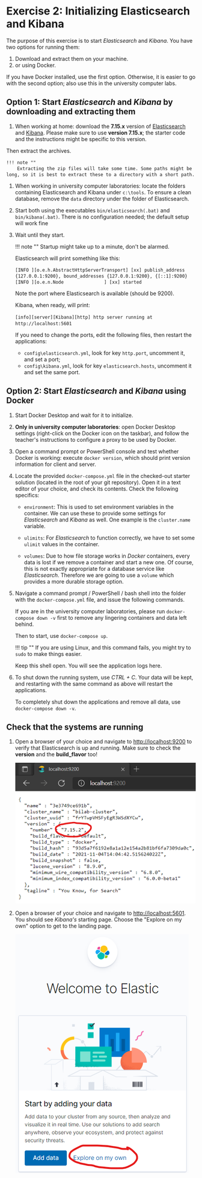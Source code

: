 # Exercise 2: Initializing Elasticsearch and Kibana

The purpose of this exercise is to start _Elasticsearch_ and _Kibana_. You have two options for running them:

1. Download and extract them on your machine.
1. or using Docker.

If you have Docker installed, use the first option. Otherwise, it is easier to go with the second option; also use this in the university computer labs.

## Option 1: Start _Elasticsearch_ and _Kibana_ by downloading and extracting them

1. When working at home: download the **7.15.x** version of [Elasticsearch](https://www.elastic.co/downloads/past-releases/elasticsearch-7-15-2) and [Kibana](https://www.elastic.co/downloads/past-releases/kibana-7-15-2). Please make sure to use **version 7.15.x**; the starter code and the instructions might be specific to this version.

 Then extract the archives.

    !!! note ""
        Extracting the zip files will take some time. Some paths might be long, so it is best to extract these to a directory with a short path.

1. When working in university computer laboratories: locate the folders containing Elasticsearch and Kibana under `c:\tools`. To ensure a clean database, remove the `data` directory under the folder of Elasticsearch.

1. Start both using the executables `bin/elasticsearch(.bat)` and `bin/kibana(.bat)`. There is no configuration needed; the default setup will work fine

1. Wait until they start.

    !!! note ""
        Startup might take up to a minute, don't be alarmed.

    Elasticsearch will print something like this:

    ```
    [INFO ][o.e.h.AbstractHttpServerTransport] [xx] publish_address {127.0.0.1:9200}, bound_addresses {127.0.0.1:9200}, {[::1]:9200}
    [INFO ][o.e.n.Node               ] [xx] started
    ```

    Note the port where Elasticsearch is available (should be 9200).

    Kibana, when ready, will print:

    `[info][server][Kibana][http] http server running at http://localhost:5601`

    If you need to change the ports, edit the following files, then restart the applications:

    - `config\elasticsearch.yml`, look for key `http.port`, uncomment it, and set a port;
    - `config\kibana.yml`, look for key `elasticsearch.hosts`, uncomment it and set the same port.

## Option 2: Start _Elasticsearch_ and _Kibana_ using Docker

1. Start Docker Desktop and wait for it to initialize.

1. **Only in university computer laboratories**: open Docker Desktop settings (right-click on the Docker icon on the taskbar), and follow the teacher's instructions to configure a proxy to be used by Docker.

1. Open a command prompt or PowerShell console and test whether Docker is working: execute `docker version`, which should print version information for client and server.

1. Locate the provided `docker-compose.yml` file in the checked-out starter solution (located in the root of your git repository). Open it in a text editor of your choice, and check its contents. Check the following specifics:

    - `environment`: This is used to set environment variables in the container. We can use these to provide some settings for _Elasticsearch_ and _Kibana_ as well. One example is the `cluster.name` variable.

    - `ulimits`: For _Elasticsearch_ to function correctly, we have to set some `ulimit` values in the container.

    - `volumes`: Due to how file storage works in _Docker_ containers, every data is lost if we remove a container and start a new one. Of course, this is not exactly appropriate for a database service like _Elasticsearch_. Therefore we are going to use a `volume` which provides a more durable storage option.

1. Navigate a command prompt / PowerShell / bash shell into the folder with the `docker-compose.yml` file, and issue the following commands.

    If you are in the university computer laboratories, please run `docker-compose down -v` first to remove any lingering containers and data left behind.

    Then to start, use `docker-compose up`.

    !!! tip ""
        If you are using Linux, and this command fails, you might try to `sudo` to make things easier.

    Keep this shell open. You will see the application logs here.

1. To shut down the running system, use _CTRL + C_. Your data will be kept, and restarting with the same command as above will restart the applications.

    To completely shut down the applications and remove all data, use `docker-compose down -v`.

## Check that the systems are running

1. Open a browser of your choice and navigate to <http://localhost:9200> to verify that Elasticsearch is up and running. Make sure to check the **version** and the **build_flavor** too!

    ![Elasticsearch version](images/elasticsearch-version.png)

1. Open a browser of your choice and navigate to <http://localhost:5601>. You should see _Kibana's_ starting page. Choose the "Explore on my own" option to get to the landing page.

    ![Kibana started](images/kibana-started.png)
